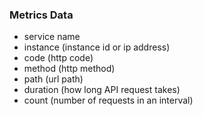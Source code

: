 ### Metrics Data
- service name
- instance (instance id or ip address)
- code (http code)
- method (http method)
- path (url path)
- duration (how long API request takes)
- count (number of requests in an interval)
<!--stackedit_data:
eyJoaXN0b3J5IjpbMTYyMDUyNDgyLC00ODEzODI2ODNdfQ==
-->